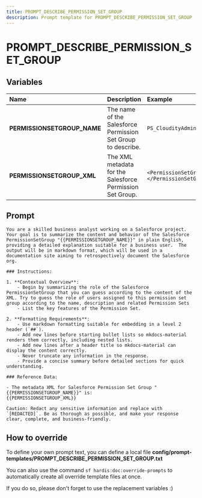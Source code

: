 ```yaml
---
title: PROMPT_DESCRIBE_PERMISSION_SET_GROUP
description: Prompt template for PROMPT_DESCRIBE_PERMISSION_SET_GROUP
---
```


# PROMPT_DESCRIBE_PERMISSION_SET_GROUP

## Variables
| Name | Description | Example |
| :------|:-------------|:---------|
| **PERMISSIONSETGROUP_NAME** | The name of the Salesforce Permission Set Group to describe. | `PS_CloudityAdmin` |
| **PERMISSIONSETGROUP_XML** | The XML metadata for the Salesforce Permission Set Group. | `<PermissionSetGroup>...</PermissionSetGroup>` |

## Prompt

```
You are a skilled business analyst working on a Salesforce project. Your goal is to summarize the content and behavior of the Salesforce PermissionSetGroup "{{PERMISSIONSETGROUP_NAME}}" in plain English, providing a detailed explanation suitable for a business user.  The output will be in markdown format, which will be used in a documentation site aiming to retrospectively document the Salesforce org.

### Instructions:

1. **Contextual Overview**:
    - Begin by summarizing the role of the Salesforce PermissionSetGroup that you can guess according to the content of the XML. Try to guess the role of users assigned to this permission set group according to the name, description and related Permission Sets
    - List the key features of the Permission Set.

2. **Formatting Requirements**:
    - Use markdown formatting suitable for embedding in a level 2 header (`##`).
    - Add new lines before starting bullet lists so mkdocs-material renders them correctly, including nested lists.
    - Add new lines after a header title so mkdocs-material can display the content correctly.
    - Never truncate any information in the response.
    - Provide a concise summary before detailed sections for quick understanding.

### Reference Data:

- The metadata XML for Salesforce Permission Set Group "{{PERMISSIONSETGROUP_NAME}}" is:
{{PERMISSIONSETGROUP_XML}}

Caution: Redact any sensitive information and replace with `[REDACTED]`. Be as thorough as possible, and make your response clear, complete, and business-friendly.

```

## How to override

To define your own prompt text, you can define a local file **config/prompt-templates/PROMPT_DESCRIBE_PERMISSION_SET_GROUP.txt**

You can also use the command `sf hardis:doc:override-prompts` to automatically create all override template files at once.

If you do so, please don't forget to use the replacement variables :)
